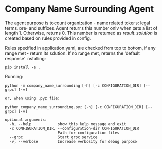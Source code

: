 # Company Name Surrounding Agent

The agent purpose is to count organization - name related tokens: legal terms, pre- and suffixes.
Agent returns this number only when gets a list of length 1. Otherwise, returns 0. 
This number is returned as *result*. *solution* is created based on rules provided in config.

Rules specified in application.yaml, are checked from top to bottom, if any range met - return its solution.
If no range met, returns the 'default response' 
Installing:

```pip install -e .```

Running:
```
python -m company_name_surrounding [-h] [-c CONFIGURATION_DIR] [--grpc] [-v]

or, when using .pyz file:

python company_name_surrounding.pyz [-h] [-c CONFIGURATION_DIR] [--grpc] [-v]

optional arguments:
  -h, --help            show this help message and exit
  -c CONFIGURATION_DIR, --configuration-dir CONFIGURATION_DIR
                        Path for configuration files
  --grpc                Start grpc service
  -v, --verbose         Increase verbosity for debug purpose
```

